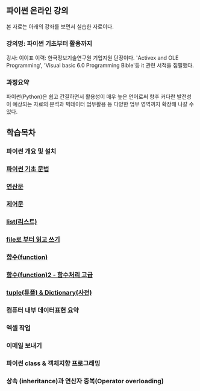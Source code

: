 
## 파이썬 온라인 강의

본 자료는 아래의 강좌를 보면서 실습한 자료이다.

### 강의명: 파이썬 기초부터 활용까지
강사: 이이표
이력: 한국정보기술연구원 기업지원 단장이다. 'Activex and OLE Programming', 'Visual basic 6.0 Programming Bible'등 it 관련 서적을 집필했다.

### 과정요약
파이썬(Python)은 쉽고 간결하면서 활용성이 매우 높은 언어로써 향후 커다란 발전성이 예상되는 자료의 분석과 빅데이터 업무활용 등 다양한 업무 영역까지 확장해 나갈 수 있다.


## 학습목차
### 파이썬 개요 및 설치
### [파이썬 기초 문법](Lesson1(%EA%B8%B0%EC%B4%88%EB%AC%B8%EB%B2%95).ipynb)
### [연산문](Lesson2(연산문).ipynb)
### [제어문](Lesson3(제어문).ipynb)
### [list(리스트)](Lesson5(리스트).ipynb)
### [file로 부터 읽고 쓰기](Lesson6(파일읽고쓰기).ipynb)
### [함수(function)](Lesson7(함수기본).ipynb)
### [함수(function)2 - 함수처리 고급](Lesson8(람다함수).ipynb)
### [tuple(튜플) & Dictionary(사전)](Lesson9(튜플,딕션너리).ipynb)
### 컴퓨터 내부 데이터표현 요약
### 엑셀 작업
### 이메일 보내기
### 파이썬 class & 객체지향 프로그래밍
### 상속 (inheritance)과 연산자 중복(Operator overloading)


